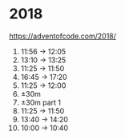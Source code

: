 2018
====

https://adventofcode.com/2018/

1. 11:56 -> 12:05
2. 13:10 -> 13:25
3. 11:25 -> 11:50
4. 16:45 -> 17:20
5. 11:25 -> 12:00
6. ±30m
7. ±30m part 1
8. 11:25 -> 11:50
9. 13:40 -> 14:20
10.  10:00 -> 10:40

